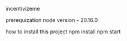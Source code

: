 incentivizeme

prerequization
node version - 20.16.0

how to install this project
npm install
npm start

